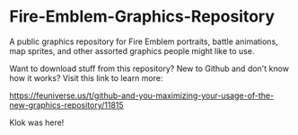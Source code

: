 # Fire-Emblem-Graphics-Repository
A public graphics repository for Fire Emblem portraits, battle animations, map sprites, and other assorted graphics people might like to use.

Want to download stuff from this repository? New to Github and don't know how it works? Visit this link to learn more:

https://feuniverse.us/t/github-and-you-maximizing-your-usage-of-the-new-graphics-repository/11815

Klok was here!

